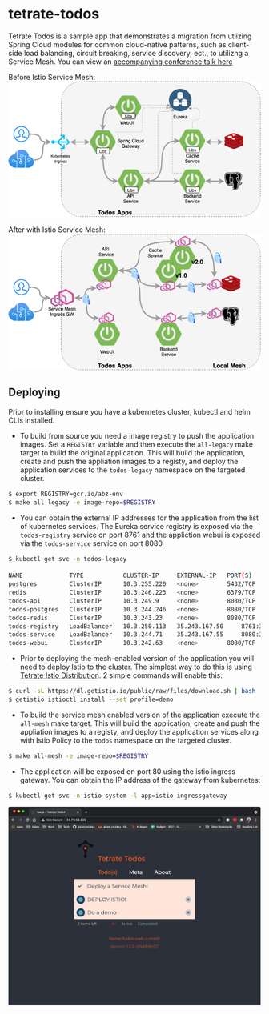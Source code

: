 # tetrate-todos
Tetrate Todos is a sample app that demonstrates a migration from utlizing Spring Cloud modules for common cloud-native patterns, such as client-side load balancing, circuit breaking, service discovery, ect., to utilizng a Service Mesh.  You can view an [accompanying conference talk here](Kubecon+CloudNativeCon.pdf)

Before Istio Service Mesh:
![alt text](images/before.png "Before")

After with Istio Service Mesh:
![alt text](images/after.png "After")

## Deploying
Prior to installing ensure you have a kubernetes cluster, kubectl  and helm CLIs installed.

- To build from source you need a image registry to push the application images.  Set a `REGISTRY` variable and then execute the `all-legacy` make target to build the original application.  This will build the application, create and push the appliation images to a registy, and deploy the application services to the `todos-legacy` namespace on the targeted cluster.
```bash
$ export REGISTRY=gcr.io/abz-env 
$ make all-legacy -e image-repo=$REGISTRY 
```

- You can obtain the external IP addresses for the application from the list of kubernetes services.  The Eureka service registry is exposed via the `todos-registry` service on port 8761 and the appliction webui is exposed via the `todos-service` service on port 8080
```bash
$ kubectl get svc -n todos-legacy

NAME             TYPE           CLUSTER-IP     EXTERNAL-IP   PORT(S)          AGE
postgres         ClusterIP      10.3.255.220   <none>        5432/TCP         9s
redis            ClusterIP      10.3.246.223   <none>        6379/TCP         9s
todos-api        ClusterIP      10.3.249.9     <none>        8080/TCP         9s
todos-postgres   ClusterIP      10.3.244.246   <none>        8080/TCP         8s
todos-redis      ClusterIP      10.3.243.23    <none>        8080/TCP         8s
todos-registry   LoadBalancer   10.3.250.113   35.243.167.50     8761:32405/TCP   8s
todos-service    LoadBalancer   10.3.244.71    35.243.167.55     8080:30498/TCP   9s
todos-webui      ClusterIP      10.3.242.63    <none>        8080/TCP         8s
```

- Prior to deploying the mesh-enabled version of the application you will need to deploy Istio to the cluster.  The simplest way to do this is using [Tetrate Istio Distribution](https://istio.tetratelabs.io/).  2 simple commands will enable this:
```bash
$ curl -sL https://dl.getistio.io/public/raw/files/download.sh | bash
$ getistio istioctl install --set profile=demo
```

- To build the service mesh enabled version of the application execute the `all-mesh` make target.  This will build the application, create and push the appliation images to a registy, and deploy the application services along with Istio Policy to the `todos` namespace on the targeted cluster.
```bash
$ make all-mesh -e image-repo=$REGISTRY 
```

- The application will be exposed on port 80 using the istio ingress gateway.  You can obtain the IP address of the gateway from kubernetes:
```bash
$ kubectl get svc -n istio-system -l app=istio-ingressgateway 
```

![alt text](images/app.png "App")